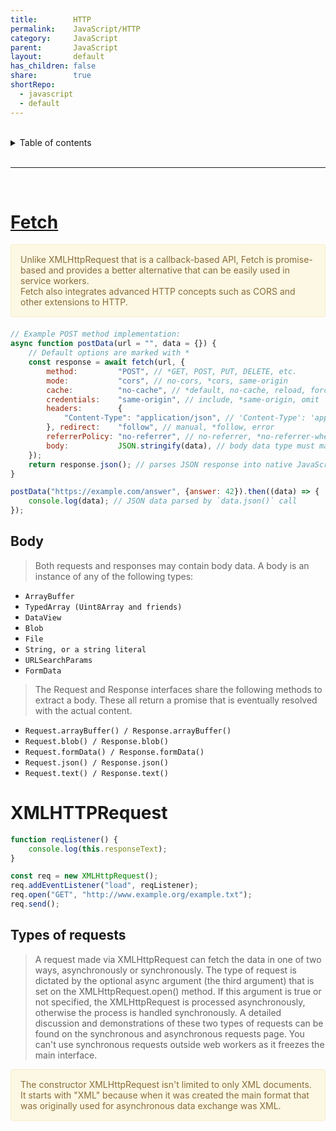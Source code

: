 ```yaml
---
title:        HTTP
permalink:    JavaScript/HTTP
category:     JavaScript
parent:       JavaScript
layout:       default
has_children: false
share:        true
shortRepo:
  - javascript
  - default          
---
```



<br/>          

<details markdown="block">                
<summary>                
Table of contents                
</summary>                
{: .text-delta }                
1. TOC                
{:toc}                
</details>                

<br/>                

***                

<br/>

# [Fetch](https://developer.mozilla.org/en-US/docs/Web/API/fetch)

<div style="padding: 15px; border: 1px solid transparent; border-color: transparent; margin-bottom: 20px; border-radius: 4px; color: #8a6d3b;; background-color: #fcf8e3; border-color: #faebcc;">            
    Unlike XMLHttpRequest that is a callback-based API, Fetch is promise-based and provides a better alternative that can be easily used in service workers. 
<br/>
Fetch also integrates advanced HTTP concepts such as CORS and other extensions to HTTP.       
</div> 

```javascript
// Example POST method implementation:
async function postData(url = "", data = {}) {
    // Default options are marked with *
    const response = await fetch(url, {
        method:         "POST", // *GET, POST, PUT, DELETE, etc.
        mode:           "cors", // no-cors, *cors, same-origin
        cache:          "no-cache", // *default, no-cache, reload, force-cache, only-if-cached
        credentials:    "same-origin", // include, *same-origin, omit
        headers:        {
            "Content-Type": "application/json", // 'Content-Type': 'application/x-www-form-urlencoded',
        }, redirect:    "follow", // manual, *follow, error
        referrerPolicy: "no-referrer", // no-referrer, *no-referrer-when-downgrade, origin, origin-when-cross-origin, same-origin, strict-origin, strict-origin-when-cross-origin, unsafe-url
        body:           JSON.stringify(data), // body data type must match "Content-Type" header
    });
    return response.json(); // parses JSON response into native JavaScript objects
}

postData("https://example.com/answer", {answer: 42}).then((data) => {
    console.log(data); // JSON data parsed by `data.json()` call
});
```

## Body

> Both requests and responses may contain body data. A body is an instance of any of the following types:

- ```ArrayBuffer```
- ```TypedArray (Uint8Array and friends)```
- ```DataView```
- ```Blob```
- ```File```
- ```String, or a string literal```
- ```URLSearchParams```
- ```FormData```

> The Request and Response interfaces share the following methods to extract a body. These all return a promise that is eventually resolved with the actual content.

- ```Request.arrayBuffer() / Response.arrayBuffer()```
- ```Request.blob() / Response.blob()```
- ```Request.formData() / Response.formData()```
- ```Request.json() / Response.json()```
- ```Request.text() / Response.text()```

# XMLHTTPRequest

```javascript
function reqListener() {
    console.log(this.responseText);
}

const req = new XMLHttpRequest();
req.addEventListener("load", reqListener);
req.open("GET", "http://www.example.org/example.txt");
req.send();

```

## Types of requests

> A request made via XMLHttpRequest can fetch the data in one of two ways, asynchronously or synchronously.
> The type of request is dictated by the optional async argument (the third argument) that is
> set on the XMLHttpRequest.open() method.
> If this argument is true or not specified, the XMLHttpRequest is processed asynchronously, otherwise the process is handled synchronously.
> A detailed
> discussion and demonstrations of these two types of requests can be found on the synchronous and asynchronous requests page.
> You can't use synchronous requests outside web workers as it freezes the
> main interface.

<div style="padding: 15px; border: 1px solid transparent; border-color: transparent; margin-bottom: 20px; border-radius: 4px; color: #8a6d3b;; background-color: #fcf8e3; border-color: #faebcc;">            
    The constructor XMLHttpRequest isn't limited to only XML documents.
It starts with "XML" because when it was created the main format that was originally used for asynchronous data exchange was XML.       
</div> 